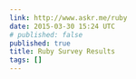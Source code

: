 ```yaml
---
link: http://www.askr.me/ruby
date: 2015-03-30 15:24 UTC
# published: false
published: true
title: Ruby Survey Results
tags: []
---
```



